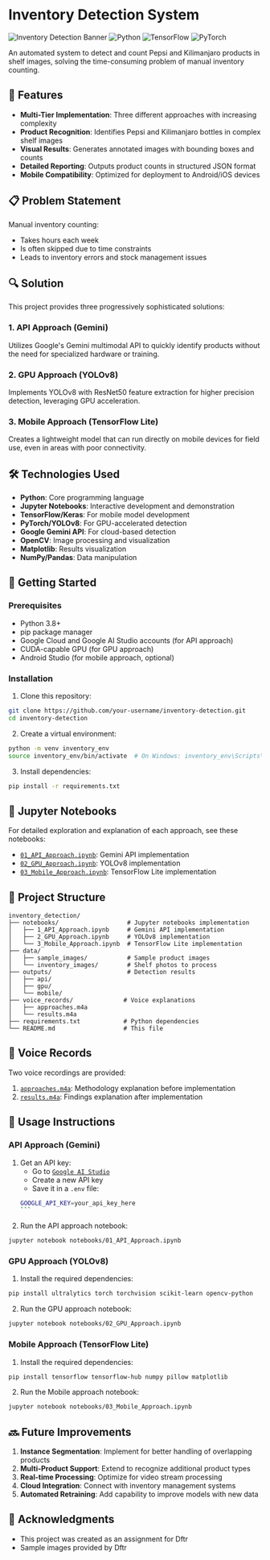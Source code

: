 # Inventory Detection System

![Inventory Detection Banner](https://img.shields.io/badge/Inventory-Detection-blue) ![Python](https://img.shields.io/badge/Python-3.8%2B-brightgreen) ![TensorFlow](https://img.shields.io/badge/TensorFlow-2.8%2B-orange) ![PyTorch](https://img.shields.io/badge/PyTorch-1.10%2B-red)

An automated system to detect and count Pepsi and Kilimanjaro products in shelf images, solving the time-consuming problem of manual inventory counting.

## 🌟 Features

- **Multi-Tier Implementation**: Three different approaches with increasing complexity
- **Product Recognition**: Identifies Pepsi and Kilimanjaro bottles in complex shelf images
- **Visual Results**: Generates annotated images with bounding boxes and counts
- **Detailed Reporting**: Outputs product counts in structured JSON format
- **Mobile Compatibility**: Optimized for deployment to Android/iOS devices

## 📋 Problem Statement

Manual inventory counting:
- Takes hours each week
- Is often skipped due to time constraints
- Leads to inventory errors and stock management issues

## 🔍 Solution

This project provides three progressively sophisticated solutions:

### 1. API Approach (Gemini)
Utilizes Google's Gemini multimodal API to quickly identify products without the need for specialized hardware or training.

### 2. GPU Approach (YOLOv8)
Implements YOLOv8 with ResNet50 feature extraction for higher precision detection, leveraging GPU acceleration.

### 3. Mobile Approach (TensorFlow Lite)
Creates a lightweight model that can run directly on mobile devices for field use, even in areas with poor connectivity.

## 🛠️ Technologies Used

- **Python**: Core programming language
- **Jupyter Notebooks**: Interactive development and demonstration
- **TensorFlow/Keras**: For mobile model development
- **PyTorch/YOLOv8**: For GPU-accelerated detection
- **Google Gemini API**: For cloud-based detection
- **OpenCV**: Image processing and visualization
- **Matplotlib**: Results visualization
- **NumPy/Pandas**: Data manipulation

## 🚀 Getting Started

### Prerequisites

- Python 3.8+
- pip package manager
- Google Cloud and Google AI Studio accounts (for API approach)
- CUDA-capable GPU (for GPU approach)
- Android Studio (for mobile approach, optional)

### Installation

1. Clone this repository:
```bash
git clone https://github.com/your-username/inventory-detection.git
cd inventory-detection
```

2. Create a virtual environment:
```bash
python -m venv inventory_env
source inventory_env/bin/activate  # On Windows: inventory_env\Scripts\activate
```

3. Install dependencies:
```bash
pip install -r requirements.txt
```

## 📓 Jupyter Notebooks

For detailed exploration and explanation of each approach, see these notebooks:

- [`01_API_Approach.ipynb`](notebooks/1_API_Approach.ipynb): Gemini API implementation
- [`02_GPU_Approach.ipynb`](notebooks/2_GPU_Approach.ipynb): YOLOv8 implementation
- [`03_Mobile_Approach.ipynb`](notebooks/3_Mobile_Approach.ipynb): TensorFlow Lite implementation

## 📁 Project Structure

```
inventory_detection/
├── notebooks/                   # Jupyter notebooks implementation
│   ├── 1_API_Approach.ipynb     # Gemini API implementation
│   ├── 2_GPU_Approach.ipynb     # YOLOv8 implementation
│   └── 3_Mobile_Approach.ipynb  # TensorFlow Lite implementation
├── data/
│   ├── sample_images/           # Sample product images
│   └── inventory_images/        # Shelf photos to process
├── outputs/                     # Detection results
│   ├── api/
│   ├── gpu/
│   └── mobile/
├── voice_records/              # Voice explanations
│   ├── approaches.m4a
│   └── results.m4a
├── requirements.txt            # Python dependencies
└── README.md                   # This file
```

## 🎤 Voice Records

Two voice recordings are provided:
1. [`approaches.m4a`](voice_records/approaches.m4a): Methodology explanation before implementation
2. [`results.m4a`](voice_records/results.m4a): Findings explanation after implementation

## 🔄 Usage Instructions

### API Approach (Gemini)

1. Get an API key:
   - Go to [`Google AI Studio`](https://makersuite.google.com/app/apikey)
   - Create a new API key
   - Save it in a `.env` file:
   ````bash
   GOOGLE_API_KEY=your_api_key_here
   ```

2. Run the API approach notebook:
```bash
jupyter notebook notebooks/01_API_Approach.ipynb
```

### GPU Approach (YOLOv8)

1. Install the required dependencies:
```bash
pip install ultralytics torch torchvision scikit-learn opencv-python
```

2. Run the GPU approach notebook:
```bash
jupyter notebook notebooks/02_GPU_Approach.ipynb
```

### Mobile Approach (TensorFlow Lite)

1. Install the required dependencies:
```bash
pip install tensorflow tensorflow-hub numpy pillow matplotlib
```

2. Run the Mobile approach notebook:
```bash
jupyter notebook notebooks/03_Mobile_Approach.ipynb
```

## 🔜 Future Improvements

1. **Instance Segmentation**: Implement for better handling of overlapping products
2. **Multi-Product Support**: Extend to recognize additional product types
3. **Real-time Processing**: Optimize for video stream processing
4. **Cloud Integration**: Connect with inventory management systems
5. **Automated Retraining**: Add capability to improve models with new data

## 🙏 Acknowledgments

- This project was created as an assignment for Dftr
- Sample images provided by Dftr


